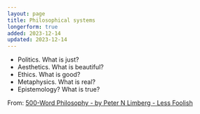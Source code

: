 ```yaml
---
layout: page
title: Philosophical systems
longerform: true
added: 2023-12-14
updated: 2023-12-14
---
```


- Politics. What is just?
- Aesthetics. What is beautiful?
- Ethics. What is good?
- Metaphysics. What is real?
- Epistemology? What is true?

From: [500-Word Philosophy - by Peter N Limberg - Less Foolish](https://lessfoolish.substack.com/p/500-word-philosophy)